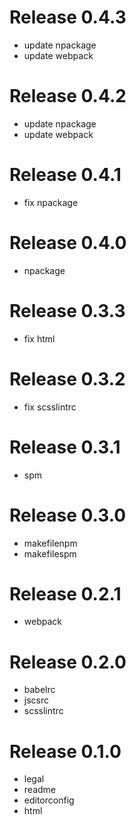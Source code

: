 # Release 0.4.3

- update npackage
- update webpack

# Release 0.4.2

- update npackage
- update webpack

# Release 0.4.1

- fix npackage

# Release 0.4.0

- npackage

# Release 0.3.3

- fix html

# Release 0.3.2

- fix scsslintrc

# Release 0.3.1

- spm

# Release 0.3.0

- makefilenpm
- makefilespm

# Release 0.2.1

- webpack

# Release 0.2.0

- babelrc
- jscsrc
- scsslintrc

# Release 0.1.0

- legal
- readme
- editorconfig
- html
